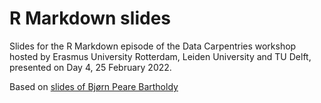 # R Markdown slides

Slides for the R Markdown episode of the Data Carpentries workshop hosted by Erasmus University Rotterdam, Leiden University and TU Delft, presented on Day 4, 25 February 2022.

Based on [slides of Bjørn Peare Bartholdy](https://github.com/bbartholdy/2021-07-05_dc-leiden-slides)
